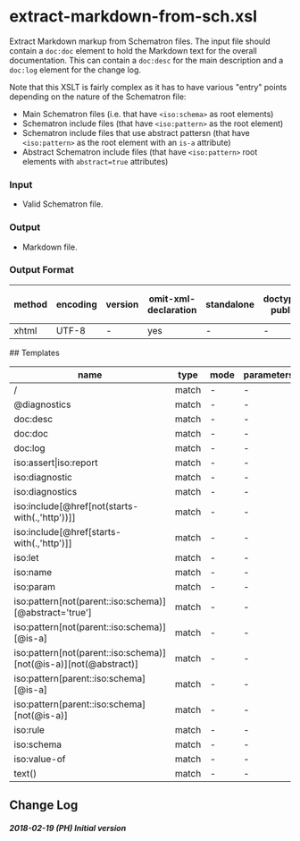 # extract-markdown-from-sch.xsl

Extract Markdown markup from Schematron files. The input file should contain a `doc:doc`
element to hold the Markdown text for the overall documentation. This can contain a
`doc:desc` for the main description and a `doc:log` element for the change log.

Note that this XSLT is fairly complex as it has to have various "entry" points depending
on the nature of the Schematron file:

* Main Schematron files (i.e. that have `<iso:schema>` as root elements)
* Schematron include files (that have `<iso:pattern>` as the root element)
* Schematron include files that use abstract pattersn (that have `<iso:pattern>` as the root element with an `is-a` attribute)
* Abstract Schematron include files (that have `<iso:pattern>` root elements with `abstract=true` attributes)

### Input

* Valid Schematron file.

### Output

* Markdown file.

        


### Output Format

<table><thead><tr><th>method</th><th>encoding</th><th>version</th><th>omit-xml-declaration</th><th>standalone</th><th>doctype-public</th><th>doctype-system</th><th>cdata-section-elements</th><th>indent</th><th>media-type</th></tr></thead><tbody><tr><td>xhtml</td><td>UTF-8</td><td>-</td><td>yes</td><td>-</td><td>-</td><td>-</td><td>-</td><td>no</td><td>-</td></tr></tbody></table>
## Templates

<table><thead><tr><th width="35%">name</th><th>type</th><th>mode</th><th>parameters</th><th width="35%">description</th></tr></thead><tbody><tr><td>/</td><td>match</td><td>-</td><td>-</td><td>-</td></tr><tr><td>@diagnostics</td><td>match</td><td>-</td><td>-</td><td>-</td></tr><tr><td>doc:desc</td><td>match</td><td>-</td><td>-</td><td>-</td></tr><tr><td>doc:doc</td><td>match</td><td>-</td><td>-</td><td>-</td></tr><tr><td>doc:log</td><td>match</td><td>-</td><td>-</td><td>-</td></tr><tr><td>iso:assert|iso:report</td><td>match</td><td>-</td><td>-</td><td>-</td></tr><tr><td>iso:diagnostic</td><td>match</td><td>-</td><td>-</td><td>-</td></tr><tr><td>iso:diagnostics</td><td>match</td><td>-</td><td>-</td><td>-</td></tr><tr><td>iso:include[@href[not(starts-with(.,'http'))]]</td><td>match</td><td>-</td><td>-</td><td>-</td></tr><tr><td>iso:include[@href[starts-with(.,'http')]]</td><td>match</td><td>-</td><td>-</td><td>-</td></tr><tr><td>iso:let</td><td>match</td><td>-</td><td>-</td><td>-</td></tr><tr><td>iso:name</td><td>match</td><td>-</td><td>-</td><td>-</td></tr><tr><td>iso:param</td><td>match</td><td>-</td><td>-</td><td>-</td></tr><tr><td>iso:pattern[not(parent::iso:schema)][@abstract='true']</td><td>match</td><td>-</td><td>-</td><td>-</td></tr><tr><td>iso:pattern[not(parent::iso:schema)][@is-a]</td><td>match</td><td>-</td><td>-</td><td>-</td></tr><tr><td>iso:pattern[not(parent::iso:schema)][not(@is-a)][not(@abstract)]</td><td>match</td><td>-</td><td>-</td><td>-</td></tr><tr><td>iso:pattern[parent::iso:schema][@is-a]</td><td>match</td><td>-</td><td>-</td><td>-</td></tr><tr><td>iso:pattern[parent::iso:schema][not(@is-a)]</td><td>match</td><td>-</td><td>-</td><td>-</td></tr><tr><td>iso:rule</td><td>match</td><td>-</td><td>-</td><td>-</td></tr><tr><td>iso:schema</td><td>match</td><td>-</td><td>-</td><td>-</td></tr><tr><td>iso:value-of</td><td>match</td><td>-</td><td>-</td><td>-</td></tr><tr><td>text()</td><td>match</td><td>-</td><td>-</td><td>-</td></tr></tbody></table>



## Change Log

##### 2018-02-19 (PH) Initial version

        
